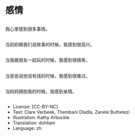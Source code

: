 # 感情

##
我心里感到很多事情。

##
当奶奶跟我们说故事的时候，我感到很高兴。

##
当我跟朋友一起玩的时候，我感到很搞笑。

##
当爸爸说他没有钱的时候，我感到很难过。

##
当妈妈拥抱我的时候，我感到亲情。

##
* License: [CC-BY-NC]
* Text: Clare Verbeek, Thembani Dladla, Zanele Buthelezi
* Illustration: Kathy Arbuckle
* Translation: dohliam
* Language: zh
